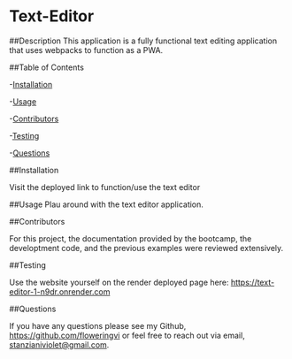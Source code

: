 # Text-Editor

 
 ##Description
This application is a fully functional text editing application that uses webpacks to function as a PWA.
  
  ##Table of Contents

 -[Installation](#installation)

 -[Usage](#usage) 

 -[Contributors](#contributors) 

 -[Testing](#testing)

 -[Questions](#questions)

  ##Installation 

Visit the deployed link to function/use the text editor

  ##Usage 
Plau around with the text editor application.
 

  ##Contributors

For this project, the documentation provided by the bootcamp, the developtment code, and the previous examples were reviewed extensively.

   ##Testing 

  Use the website yourself on the render deployed page here: https://text-editor-1-n9dr.onrender.com 

   ##Questions 
   
   If you have any questions please see my Github, https://github.com/floweringvi or feel free to reach out via email, stanzianiviolet@gmail.com. 
